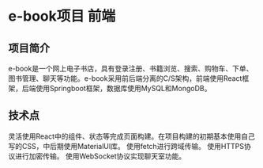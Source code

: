 # e-book项目 前端
## 项目简介
e-book是一个网上电子书店，具有登录注册、书籍浏览、搜索、购物车、下单、图书管理、聊天等功能。e-book采用前后端分离的C/S架构，前端使用React框架，后端使用Springboot框架，数据库使用MySQL和MongoDB。

## 技术点
灵活使用React中的组件、状态等完成页面构建。在项目构建的初期基本使用自己写的CSS，中后期使用MaterialUI库。
使用fetch进行跨域传输。
使用HTTPS协议进行加密传输。
使用WebSocket协议实现聊天室功能。